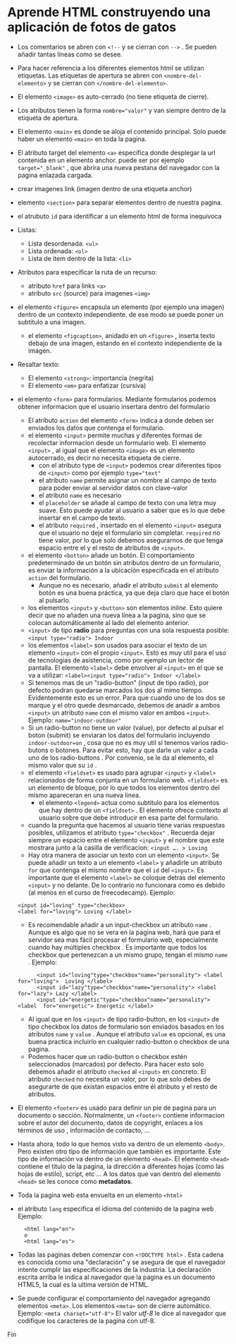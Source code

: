 # Aprende HTML construyendo una aplicación de fotos de gatos

- Los comentarios se abren con `<!--` y se cierran con `-->` . Se pueden añadir tantas líneas como se desee.
- Para hacer referencia a los diferentes elementos html se utilizan etiquetas. Las etiquetas de apertura se abren con `<nombre-del-elemento>` y se cierran con `</nombre-del-elemento>`.
- El elemento `<image>` es auto-cerrado (no tiene etiqueta de cierre).
- Los atributos tienen la forma `nombre="valor"` y van siempre dentro de la etiqueta de apertura.
- El elemento `<main>` es donde se aloja el contenido principal. Solo puede haber un elemento `<main>` en toda la pagina.
- El atributo target del elemento `<a>` especifica donde desplegar la url contenida en un elemento anchor. puede ser por ejemplo `target="_blank"` , que abrira una nueva pestana del navegador con la pagina enlazada cargada.
- crear imagenes link (imagen dentro de una etiqueta anchor)
- elemento `<section>` para separar elementos dentro de nuestra pagina.
- el atrubuto `id` para identificar a un elemento html de forma inequivoca
- Listas:
	- Lista desordenada: `<ul>`
	- Lista ordenada: `<ol>`
	- Lista de item dentro de la lista: `<li>`
- Atributos para especificar la ruta de un recurso:
	- atributo `href` para links `<a>`
	- atributo `src` (source) para imagenes `<img>`
- el elemento `<figure>` encapsula un elemento (por ejemplo una imagen) dentro de un contexto independiente. de ese modo se puede poner un subtitulo a una imagen.
	- el elemento `<figcaption>`, anidado en un `<figure>` , inserta texto debajo de una imagen, estando en el contexto independiente de la imagen.
- Resaltar texto:
	- El elemento `<strong>`: importancia (negrita)
	- El elemento `<em>` para enfatizar (cursiva)
- el elemento `<form>` para formularios. Mediante formularios podemos obtener informacion que el usuario insertara dentro del formulario
	- El atributo `action` del elemento `<form>` indica a donde deben ser enviados los datos que contenga el formulario.
	- el elemento `<input>` permite muchas y diferentes formas de recolectar informacion desde un formulario web. El elemento `<input>` , al igual que el elemento `<image>`  es un elemento autocerrado, es decir no necesita etiqueta de cierre.
		- con el atributo type de `<input>` podemos crear diferentes tipos de `<input>` como por ejemplo `type="text"`
		- el atributo `name` permite asignar un nombre al campo de texto para poder enviar al servidor datos con clave-valor
		- el atributo `name` es necesario
		- el `placeholder` se añade al campo de texto con una letra muy suave. Esto puede ayudar al usuario a saber que es lo que debe insertar en el campo de texto.
		- el atributo `required` , insertado en el elemento `<input>` asegura que el usuario no deje el formulario sin completar. `required` no tiene valor, por lo que solo debemos asegurarnos de que tenga espacio entre el y el resto de atributos de `<input>`.
	- el elemento `<botton>` añade un botón. El comportamiento predeterminado de un botón sin atributos dentro de un formulario, es enviar la información a la ubicación especificada en el atributo `action` del formulario.
		- Aunque no es necesario, añadir el atributo `submit`  al elemento botón es una buena práctica, ya que deja claro que hace el botón al pulsarlo.
	- los elementos `<input>` y `<button>` son elementos _inline_. Esto quiere decir que no añaden una nueva línea a la pagina, sino que se colocan automáticamente al lado del elemento anterior.
	- `<input>` de tipo **radio** para preguntas con una sola respuesta posible: `<input type="radio"> Indoor`
	- los elementos `<label>` son usados para asociar el texto de un elemento `<input>` con el propio `<input>`. Esto es muy util para el uso de tecnologias de asistencia, como por ejemplo un lector de pantalla. El elemento `<label>` debe envolver al `<input>` en el que se va a utilizar: `<label><input type="radio"> Indoor </label>`
	- Si tenemos mas de un "radio-button" (input de tipo radio), por defecto podran quedarse marcados los dos al mimo tiempo. Evidentemente esto es un error. Para que cuando uno de los dos se marque y el otro quede desmarcado, debemos de anadir a ambos `<input>` un atributo `name`  con el mismo valor en ambos `<input>`. Ejemplo: `name="indoor-outdoor"`
	- Si un radio-button no tiene un valor (value), por defecto al pulsar el boton (submit) se enviaran los datos del formulario incluyendo `indoor-outdoor=on` , cosa que no es muy util si tenemos varios radio-butons o botones. Para evitar esto, hay que darle un valor a cada uno de los radio-buttons . Por convenio, se le da al elemento, el mismo valor que su `id` .
	- el elemento `<fieldset>` es usado para agrupar `<input>` y `<label>` relacionados de forma conjunta en un formulario web. `<fieldset>` es un elemento de bloque, por lo que todos los elementos dentro del mismo apareceran en una nueva linea.
	  - el elemento `<legend>` actua como subtitulo para los elementos que hay dentro de un `<fieldset>` . El elemento ofrece contexto al usuario sobre que debe introducir en esa parte del formulario.
	- cuando la pregunta que hacemos al usuario tiene varias respuestas posibles, utilizamos el atributo `type="checkbox"` . Recuerda dejar siempre un espacio entre el elemento `<input>` y el nombre que este mostrara junto a la casilla de verificacion: `<input …. > Loving` 
	- Hay otra manera de asociar un texto con un elemento `<input>`. Se puede añadir un texto a un elemento `<label>` y añadirle un atributo `for` que contenga el mismo nombre que el `id` del `<input>`. Es importante que el elemento `<label>` se coloque detras del elemento `<input>` y no delante. De lo contrario no funcionara como es debido (al menos en el curso de freecodecamp).
		Ejemplo:
    ```
    <input id="loving" type="checkbox>
    <label for="loving"> Loving </label>
    ```
    
	- Es recomendable añadir a un input-checkbox  un atributo `name` . Aunque es algo que no se vera en la pagina web, hará que para el servidor sea mas fácil procesar el formulario web, especialmente cuando hay múltiples checkbox . Es importante que todos los checkbox  que pertenezcan a un mismo grupo, tengan el mismo `name` .
		Ejemplo:
  ```
		<input id="loving"type="checkbox"name="personality"> <label  for="loving">  Loving </label>
		<input id="lazy"type="checkbox"name="personality"> <label for="lazy"> Lazy </label>
		<input id="energetic"type="checkbox"name="personality"> <label  for="energetic"> Energetic </label>
  ```
  
  - Al igual que en los `<input>` de tipo radio-button, en los `<input>` de tipo checkbox los datos de formulario son enviados basados en los atributos `name` y `value` . Aunque el atributo `value`  es opcional, es una buena practica incluirlo en cualquier radio-button o checkbox  de una pagina.
  - Podemos hacer que un radio-button o checkbox  estén seleccionados (marcados) por defecto. Para hacer esto solo debemos añadir el atributo `checked`  al `<input>` en concreto. El atributo `checked`  no necesita un valor, por lo que solo debes de asegurarte de que existan espacios entre él atributo y el resto de atributos.
- El elemento `<footer>` es usado para definir un pie de pagina para un documento o sección. Normalmente, un `<footer>` contiene informacion sobre el autor del documento, datos de copyright, enlaces a los términos de uso , información de contacto, …
- Hasta ahora, todo lo que hemos visto va dentro de un elemento `<body>`. Pero existen otro tipo de información que también es importante. Este tipo de información va dentro de un elemento `<head>`. El elemento `<head>` contiene el titulo de la pagina, la dirección a diferentes hojas (como las hojas de estilo), script, etc … A los datos que van dentro del elemento `<head>` se les conoce como **metadatos**.
- Toda la pagina web esta envuelta en un elemento `<html>`
- el atributo `lang` especifica el idioma del contenido de la pagina web
	Ejemplo:
  ```
	<html lang="en">
	o
	<html lang="es">
  ```
  
- Todas las paginas deben comenzar con `<!DOCTYPE html>` . Esta cadena es conocida como una "declaración" y se asegura de que el navegador intente cumplir las especificaciones de la industria. La declaración escrita arriba le indica al navegador que la pagina es un documento HTML5, la cual es la ultima versión de HTML.
- Se puede configurar el comportamiento del navegador agregando elementos `<meta>`. Los elementos `<meta>` son de cierre automático.
	Ejemplo:
	`<meta charset="utf-8">`
	El valor _utf-8_ le dice al navegador que codifique los caracteres de la pagina con utf-8.

Fin
